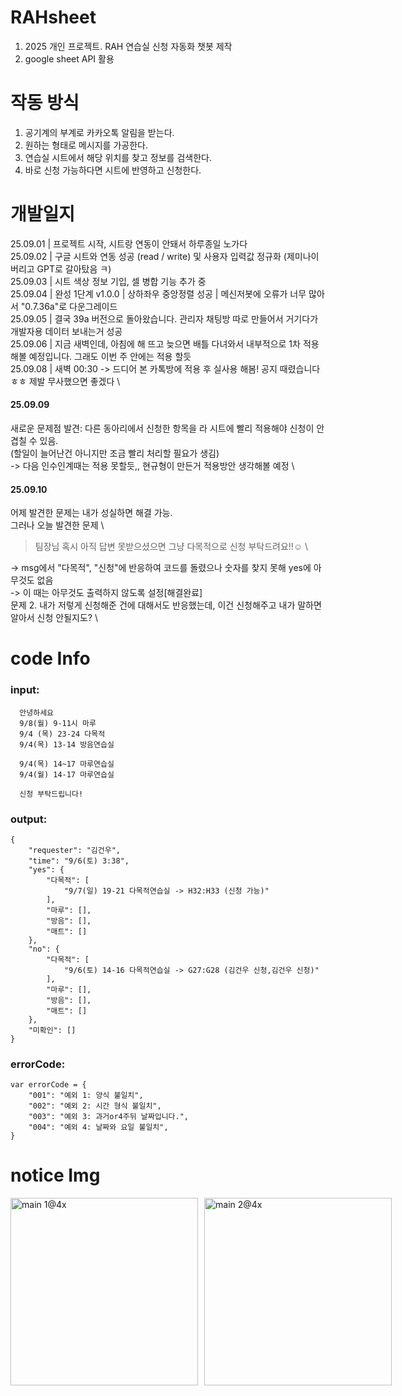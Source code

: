 # RAHsheet
1. 2025 개인 프로젝트. RAH 연습실 신청 자동화 챗봇 제작
2. google sheet API 활용

# 작동 방식
1. 공기계의 부계로 카카오톡 알림을 받는다.
2. 원하는 형태로 메시지를 가공한다.
3. 연습실 시트에서 해당 위치를 찾고 정보를 검색한다.
4. 바로 신청 가능하다면 시트에 반영하고 신청한다. 

# 개발일지
25.09.01 | 프로젝트 시작, 시트랑 연동이 안돼서 하루종일 노가다 \
25.09.02 | 구글 시트와 연동 성공 (read / write) 및 사용자 입력값 정규화 (제미나이 버리고 GPT로 갈아탔음 ㅋ) \
25.09.03 | 시트 색상 정보 기입, 셀 병합 기능 추가 중 \
25.09.04 | 완성 1단계 v1.0.0 | 상하좌우 중앙정렬 성공 | 메신저봇에 오류가 너무 많아서 "0.7.36a"로 다운그레이드 \
25.09.05 | 결국 39a 버전으로 돌아왔습니다. 관리자 채팅방 따로 만들어서 거기다가 개발자용 데이터 보내는거 성공 \
25.09.06 | 지금 새벽인데, 아침에 해 뜨고 늦으면 배틀 다녀와서 내부적으로 1차 적용해볼 예정입니다. 그래도 이번 주 안에는 적용 할듯 \
25.09.08 | 새벽 00:30 -> 드디어 본 카톡방에 적용 후 실사용 해봄! 공지 때렸습니다 ㅎㅎ 제발 무사했으면 좋겠다 \

#### 25.09.09
새로운 문제점 발견: 다른 동아리에서 신청한 항목을 라 시트에 빨리 적용해야 신청이 안겹칠 수 있음. \
(할일이 늘어난건 아니지만 조금 빨리 처리할 필요가 생김) \
-> 다음 인수인계때는 적용 못할듯,, 현규형이 만든거 적용방안 생각해볼 예정 \

#### 25.09.10
어제 발견한 문제는 내가 성실하면 해결 가능. \
그러나 오늘 발견한 문제 \
> 팀장님 혹시 아직 답변 못받으셨으면 그냥 다목적으로 신청 부탁드려요!!☺️ \

-> msg에서 "다목적", "신청"에 반응하여 코드를 돌렸으나 숫자를 찾지 못해 yes에 아무것도 없음 \
-> 이 때는 아무것도 출력하지 않도록 설정[해결완료] \
문제 2. 내가 저렇게 신청해준 건에 대해서도 반응했는데, 이건 신청해주고 내가 말하면 알아서 신청 안될지도? \

# code Info
### input: 
```
  안녕하세요
  9/8(월) 9-11시 마루
  9/4 (목) 23-24 다목적
  9/4(목) 13-14 방음연습실
  
  9/4(목) 14~17 마루연습실
  9/4(월) 14-17 마루연습실
  
  신청 부탁드립니다!
```

### output: 
```
{
    "requester": "김건우",
    "time": "9/6(토) 3:38",
    "yes": {
        "다목적": [
            "9/7(일) 19-21 다목적연습실 -> H32:H33 (신청 가능)"
        ],
        "마루": [],
        "방음": [],
        "매트": []
    },
    "no": {
        "다목적": [
            "9/6(토) 14-16 다목적연습실 -> G27:G28 (김건우 신청,김건우 신청)"
        ],
        "마루": [],
        "방음": [],
        "매트": []
    },
    "미확인": []
}
```

### errorCode: 
```
var errorCode = {
    "001": "예외 1: 양식 불일치",
    "002": "예외 2: 시간 형식 불일치",
    "003": "예외 3: 과거or4주뒤 날짜입니다.",
    "004": "예외 4: 날짜와 요일 불일치",
}
```
# notice Img
<div style="display: flex; gap: 10px;">
  <img width="300" alt="main 1@4x" src="https://github.com/user-attachments/assets/441241a1-cbba-403c-9a62-2518c8534f97" />
  <img width="300" alt="main 2@4x" src="https://github.com/user-attachments/assets/48da9932-1ef7-4111-b93e-caf63d4b1d40" />
</div>


